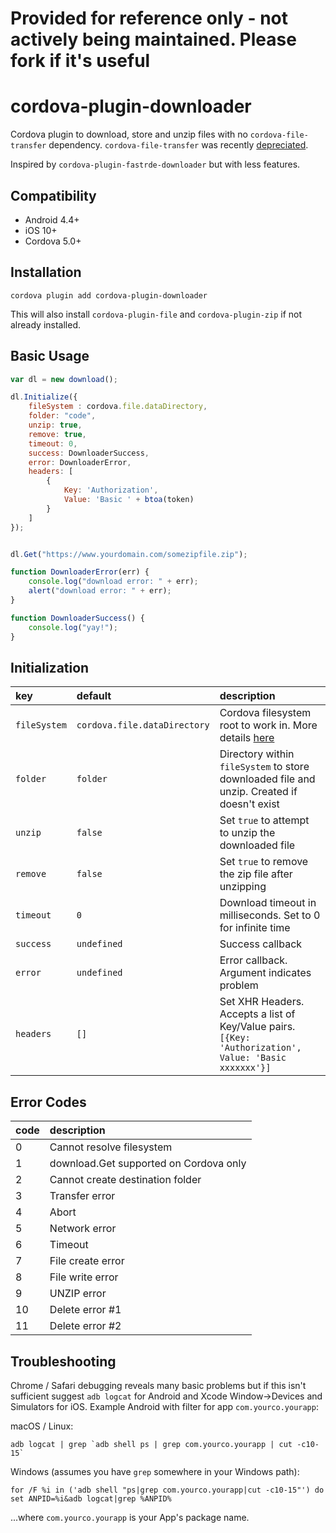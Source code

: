 # Provided for reference only - not actively being maintained. Please fork if it's useful

# cordova-plugin-downloader

Cordova plugin to download, store and unzip files with no `cordova-file-transfer`
dependency. `cordova-file-transfer` was recently [depreciated](https://cordova.apache.org/blog/2017/10/18/from-filetransfer-to-xhr2.html).

Inspired by `cordova-plugin-fastrde-downloader` but with less features.


## Compatibility

- Android 4.4+
- iOS 10+
- Cordova 5.0+


## Installation

    cordova plugin add cordova-plugin-downloader

This will also install `cordova-plugin-file` and `cordova-plugin-zip` if
not already installed.

## Basic Usage

```javascript
var dl = new download();

dl.Initialize({
    fileSystem : cordova.file.dataDirectory,
    folder: "code",
    unzip: true,
    remove: true,
    timeout: 0,
    success: DownloaderSuccess,
    error: DownloaderError,
    headers: [
        {
            Key: 'Authorization',
            Value: 'Basic ' + btoa(token)
        }
    ]
});


dl.Get("https://www.yourdomain.com/somezipfile.zip");

function DownloaderError(err) {
    console.log("download error: " + err);
    alert("download error: " + err);
}

function DownloaderSuccess() {
    console.log("yay!");
}
```


## Initialization


| key           | default                      |description   |
|:------------- |:---------------------------- |:-------------|
| `fileSystem`  | `cordova.file.dataDirectory` | Cordova filesystem root to work in. More details [here](https://cordova.apache.org/docs/en/latest/reference/cordova-plugin-file/index.html)|
| `folder`      | `folder`                     | Directory within `fileSystem` to store downloaded file and unzip. Created if doesn't exist|
| `unzip`       | `false`                      | Set `true` to attempt to unzip the downloaded file|
| `remove`      | `false`                      | Set `true` to remove the zip file after unzipping|
| `timeout`     | `0`                          | Download timeout in milliseconds. Set to 0 for infinite time|
| `success`     | `undefined`                  | Success callback|
| `error`       | `undefined`                  | Error callback. Argument indicates problem|
| `headers`     | `[]`                         | Set XHR Headers. Accepts a list of Key/Value pairs. `[{Key: 'Authorization', Value: 'Basic xxxxxxx'}]`|


## Error Codes

| code          |description                            |
|:------------- |:--------------------------------------|
| 0             | Cannot resolve filesystem             |
| 1             | download.Get supported on Cordova only|
| 2             | Cannot create destination folder      |
| 3             | Transfer error                        |
| 4             | Abort                                 |
| 5             | Network error                         |
| 6             | Timeout                               |
| 7             | File create error                     |
| 8             | File write error                      |
| 9             | UNZIP error                           |
| 10            | Delete error #1                       |
| 11            | Delete error #2                       |

## Troubleshooting

Chrome / Safari debugging reveals many basic problems but if this isn't
sufficient suggest `adb logcat` for Android and Xcode Window->Devices and Simulators
for iOS. Example Android with filter for app `com.yourco.yourapp`:

macOS / Linux:

    adb logcat | grep `adb shell ps | grep com.yourco.yourapp | cut -c10-15`

Windows (assumes you have `grep` somewhere in your Windows path):

    for /F %i in ('adb shell "ps|grep com.yourco.yourapp|cut -c10-15"') do set ANPID=%i&adb logcat|grep %ANPID%

...where `com.yourco.yourapp` is your App's package name.




